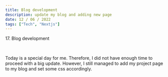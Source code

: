 ```yaml
---
title: Blog development
description: update my blog and adding new page
date: 12 / 06 / 2022
tags: ["Tech", "Nextjs"]
---
```


<p>17. Blog development</p>

<br/>
<p> Today is a special day for me. Therefore, I did not have enough time to proceed with a big update. However, I still managed to add my project page to my blog and set some css accordingly.
</p>
